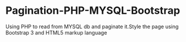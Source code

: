 # Pagination-PHP-MYSQL-Bootstrap
Using PHP to read from MYSQL db and paginate it.Style the page using Bootstrap 3 and HTML5 markup language
